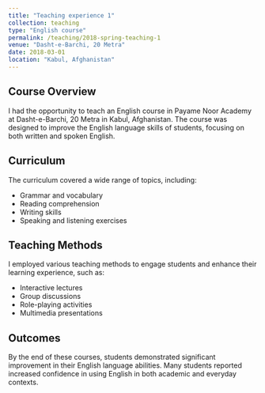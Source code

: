 ```yaml
---
title: "Teaching experience 1"
collection: teaching
type: "English course"
permalink: /teaching/2018-spring-teaching-1
venue: "Dasht-e-Barchi, 20 Metra"
date: 2018-03-01
location: "Kabul, Afghanistan"
---
```


## Course Overview

I had the opportunity to teach an English course in Payame Noor Academy at Dasht-e-Barchi, 20 Metra in Kabul, Afghanistan. The course was designed to improve the English language skills of students, focusing on both written and spoken English.

## Curriculum

The curriculum covered a wide range of topics, including:
- Grammar and vocabulary
- Reading comprehension
- Writing skills
- Speaking and listening exercises

## Teaching Methods

I employed various teaching methods to engage students and enhance their learning experience, such as:
- Interactive lectures
- Group discussions
- Role-playing activities
- Multimedia presentations

## Outcomes

By the end of these courses, students demonstrated significant improvement in their English language abilities. Many students reported increased confidence in using English in both academic and everyday contexts.

